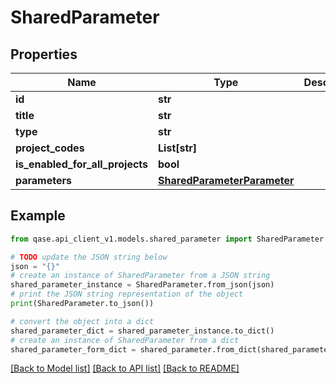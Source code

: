 # SharedParameter


## Properties

Name | Type | Description | Notes
------------ | ------------- | ------------- | -------------
**id** | **str** |  | 
**title** | **str** |  | 
**type** | **str** |  | 
**project_codes** | **List[str]** |  | 
**is_enabled_for_all_projects** | **bool** |  | 
**parameters** | [**SharedParameterParameter**](SharedParameterParameter.md) |  | 

## Example

```python
from qase.api_client_v1.models.shared_parameter import SharedParameter

# TODO update the JSON string below
json = "{}"
# create an instance of SharedParameter from a JSON string
shared_parameter_instance = SharedParameter.from_json(json)
# print the JSON string representation of the object
print(SharedParameter.to_json())

# convert the object into a dict
shared_parameter_dict = shared_parameter_instance.to_dict()
# create an instance of SharedParameter from a dict
shared_parameter_form_dict = shared_parameter.from_dict(shared_parameter_dict)
```
[[Back to Model list]](../README.md#documentation-for-models) [[Back to API list]](../README.md#documentation-for-api-endpoints) [[Back to README]](../README.md)


